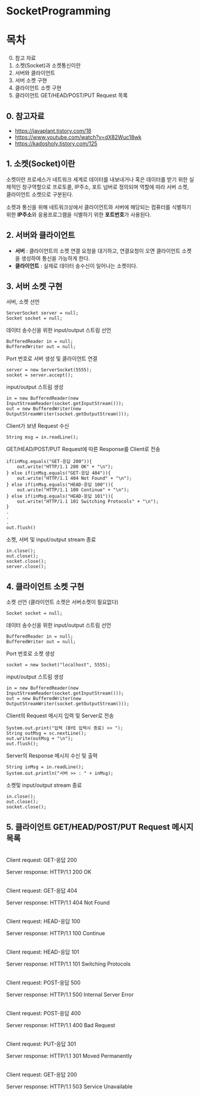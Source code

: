 # SocketProgramming

# 목차
0. 참고 자료
1. 소켓(Socket)과 소켓통신이란
2. 서버와 클라이언트
3. 서버 소켓 구현
4. 클라이언트 소켓 구현
5. 클라이언트 GET/HEAD/POST/PUT Request 목록

## 0. 참고자료
- https://javaplant.tistory.com/18
- https://www.youtube.com/watch?v=dX82Wuc18wk
- https://kadosholy.tistory.com/125

## 1. 소켓(Socket)이란
소켓이란 프로세스가 네트워크 세계로 데이터를 내보내거나 혹은 데이터를 받기 위한 실제적인 창구역할으로 프로토콜, IP주소, 포트 넘버로 정의되며 역할에 따라 서버 소켓, 클라이언트 소켓으로 구분된다.

소켓과 통신을 위해 네트워크상에서 클라이언트와 서버에 해당되는 컴퓨터를 식별하기 위한 **IP주소**와 응용프로그램을 식별하기 위한 **포트번호**가 사용된다.

## 2. 서버와 클라이언트
- **서버** : 클라이언트의 소켓 연결 요청을 대기하고, 연결요청이 오면 클라이언트 소켓을 생성하여 통신을 가능하게 한다.
- **클라이언트** : 실제로 데이터 송수신이 일어나는 소켓이다.

## 3. 서버 소켓 구현
서버, 소켓 선언
```
ServerSocket server = null;
Socket socket = null;
```

데이터 송수신을 위한 input/output 스트림 선언
```
BufferedReader in = null;
BufferedWriter out = null;
```

Port 번호로 서버 생성 및 클라이언트 연결
```
server = new ServerSocket(5555);
socket = server.accept();
```

input/output 스트림 생성
```
in = new BufferedReader(new InputStreamReader(socket.getInputStream()));
out = new BufferedWriter(new OutputStreamWriter(socket.getOutputStream()));
```

Client가 보낸 Request 수신
```
String msg = in.readLine();
```

GET/HEAD/POST/PUT Request에 따른 Response를 Client로 전송
```
if(inMsg.equals("GET-응답 200")){
    out.write("HTTP/1.1 200 OK" + "\n");
} else if(inMsg.equals("GET-응답 404")){
    out.write("HTTP/1.1 404 Not Found" + "\n");
} else if(inMsg.equals("HEAD-응답 100")){
    out.write("HTTP/1.1 100 Continue" + "\n");
} else if(inMsg.equals("HEAD-응답 101")){
    out.write("HTTP/1.1 101 Switching Protocols" + "\n");
}
.
.
.
out.flush()
```

소켓, 서버 및 input/output stream 종료
```
in.close();
out.close();
socket.close();
server.close();
```

## 4. 클라이언트 소켓 구현

소켓 선언 (클라이언트 소켓은 서버소켓이 필요없다)
```
Socket socket = null;
```

데이터 송수신을 위한 input/output 스트림 선언
```
BufferedReader in = null;
BufferedWriter out = null;
```

Port 번호로 소켓 생성
```
socket = new Socket("localhost", 5555);
```

input/output 스트림 생성
```
in = new BufferedReader(new InputStreamReader(socket.getInputStream()));
out = new BufferedWriter(new OutputStreamWriter(socket.getOutputStream()));
```

Client의 Request 메시지 입력 및 Server로 전송
```
System.out.print("입력 (BYE 입력시 종료) >> ");
String outMsg = sc.nextLine();
out.write(outMsg + "\n");
out.flush();
```

Server의 Response 메시지 수신 및 출력
```
String inMsg = in.readLine();
System.out.println("서버 >> : " + inMsg);
```

소켓및 input/output stream 종료
```
in.close();
out.close();
socket.close();
```

## 5. 클라이언트 GET/HEAD/POST/PUT Request 메시지 목록
<br>
Client request: GET-응답 200

Server response: HTTP/1.1 200 OK

<br>
Client request: GET-응답 404

Server response: HTTP/1.1 404 Not Found

<br>
Client request: HEAD-응답 100

Server response: HTTP/1.1 100 Continue

<br>
Client request: HEAD-응답 101

Server response: HTTP/1.1 101 Switching Protocols

<br>
Client request: POST-응답 500

Server response: HTTP/1.1 500 Internal Server Error

<br>
Client request: POST-응답 400

Server response: HTTP/1.1 400 Bad Request

<br>
Client request: PUT-응답 301

Server response: HTTP/1.1 301 Moved Permanently

<br>
Client request: GET-응답 200

Server response: HTTP/1.1 503 Service Unavailable
